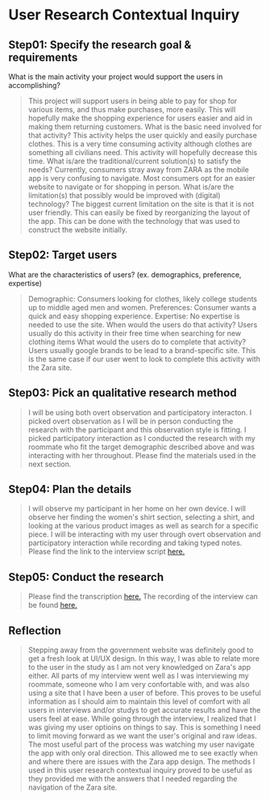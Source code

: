 # User Research Contextual Inquiry
## Step01: Specify the research goal & requirements
What is the main activity your project would support the users in accomplishing?
> This project will support users in being able to pay for shop for various items, and thus make purchases, more easily. This will hopefully make the shopping experience for users easier and aid in making them returning customers.
What is the basic need involved for that activity?
> This activity helps the user quickly and easily purchase clothes. This is a very time consuming activity although clothes are something all civilians need. This activity will hopefully decrease this time.
What is/are the traditional/current solution(s) to satisfy the needs?
> Currently, consumers stray away from ZARA as the mobile app is very confusing to navigate. Most consumers opt for an easier website to navigate or for shopping in person.
What is/are the limitation(s) that possibly would be improved with (digital) technology?
> The biggest current limitation on the site is that it is not user friendly. This can easily be fixed by reorganizing the layout of the app. This can be done with the technology that was used to construct the website initially.
## Step02: Target users
What are the characteristics of users? (ex. demographics, preference, expertise)
> Demographic: Consumers looking for clothes, likely college students up to middle aged men and women.
> Preferences: Consumer wants a quick and easy shopping experience. 
> Expertise: No expertise is needed to use the site.
When would the users do that activity?
> Users usually do this activity in their free time when searching for new clothing items
What would the users do to complete that activity?
> Users usually google brands to be lead to a brand-specific site. This is the same case if our user went to look to complete this activity with the Zara site.
## Step03: Pick an qualitative research method
>I will be using both overt observation and participatory interacton. I picked overt observation as I will be in person conducting the research with the participant and this observation style is fitting. I picked participatory interaction as I conducted the research with my roommate who fit the target demographic described above and was interacting with her throughout. Please find the materials used in the next section.
## Step04: Plan the details
>I will observe my participant in her home on her own device. I will observe her finding the women's shirt section, selecting a shirt, and looking at the various product images as well as search for a specific piece. I will be interacting with my user through overt observation and participatory interaction while recording and taking typed notes.
> Please find the link to the interview script [here.](https://docs.google.com/document/d/1Dbk40uAnkPXrQRlIvYNv0-4ipGvOMzKsmkY0J2Q0bqE/edit?usp=sharing)
## Step05: Conduct the research
>Please find the transcription [here.](https://docs.google.com/document/d/1-_KRs7Aq-Pycw6x0U1n1msb6bZhH3RUvWy_xU78OCuE/edit?usp=sharing)
>The recording of the interview can be found [here.](https://youtu.be/GhnA10fWGKs) 
## Reflection
> Stepping away from the government website was definitely good to get a fresh look at UI/UX design. In this way, I was able to relate more to the user in the study as I am not very knowledged on Zara's app either. All parts of my interview went well as I was interviewing my roommate, someone who I am very confortable with, and was also using a site that I have been a user of before. This proves to be useful information as I should aim to maintain this level of comfort with all users in interviews and/or studys to get accurate results and have the users feel at ease. While going through the interview, I realized that I was giving my user optioins on things to say. This is something I need to limit moving forward as we want the user's original and raw ideas. The most useful part of the process was watching my user navigate the app with only oral direction. This allowed me to see exactly when and where there are issues with the Zara app design. The methods I used in this user research contextual inquiry proved to be useful as they provided me with the answers that I needed regarding the navigation of the Zara site.  
